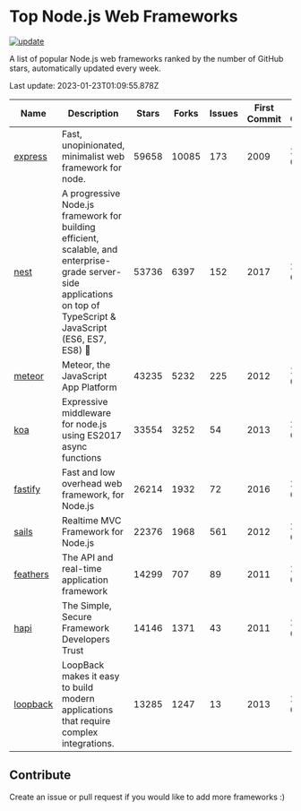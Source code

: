 # Top Node.js Web Frameworks

[![update](https://github.com/sunnysid3up/nodejs-web-frameworks/actions/workflows/update.yml/badge.svg)](https://github.com/sunnysid3up/nodejs-web-frameworks/actions/workflows/update.yml)

A list of popular Node.js web frameworks ranked by the number of GitHub stars, automatically updated every week.

Last update: 2023-01-23T01:09:55.878Z

| Name          | Description          | Stars                     | Forks          | Issues               | First Commit        | Last Commit         | Language          |
|---------------|----------------------|---------------------------|----------------|----------------------|---------------------|---------------------|-------------------|
| [express](https://github.com/expressjs/express) | Fast, unopinionated, minimalist web framework for node. | 59658 | 10085 | 173 | 2009 | 2023-01-22 | JS |
| [nest](https://github.com/nestjs/nest) | A progressive Node.js framework for building efficient, scalable, and enterprise-grade server-side applications on top of TypeScript & JavaScript (ES6, ES7, ES8) 🚀 | 53736 | 6397 | 152 | 2017 | 2023-01-22 | TS |
| [meteor](https://github.com/meteor/meteor) | Meteor, the JavaScript App Platform | 43235 | 5232 | 225 | 2012 | 2023-01-23 | JS |
| [koa](https://github.com/koajs/koa) | Expressive middleware for node.js using ES2017 async functions | 33554 | 3252 | 54 | 2013 | 2023-01-22 | JS |
| [fastify](https://github.com/fastify/fastify) | Fast and low overhead web framework, for Node.js | 26214 | 1932 | 72 | 2016 | 2023-01-22 | JS |
| [sails](https://github.com/balderdashy/sails) | Realtime MVC Framework for Node.js | 22376 | 1968 | 561 | 2012 | 2023-01-21 | JS |
| [feathers](https://github.com/feathersjs/feathers) | The API and real-time application framework | 14299 | 707 | 89 | 2011 | 2023-01-22 | TS |
| [hapi](https://github.com/hapijs/hapi) | The Simple, Secure Framework Developers Trust | 14146 | 1371 | 43 | 2011 | 2023-01-22 | JS |
| [loopback](https://github.com/strongloop/loopback) | LoopBack makes it easy to build modern applications that require complex integrations. | 13285 | 1247 | 13 | 2013 | 2023-01-20 | JS |

## Contribute 

Create an issue or pull request if you would like to add more frameworks :)